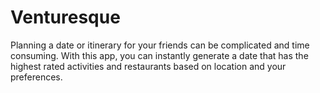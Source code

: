 # Venturesque
Planning a date or itinerary for your friends can be complicated and time consuming. With this app, you can instantly generate a date that has the highest rated activities and restaurants based on location and your preferences.
